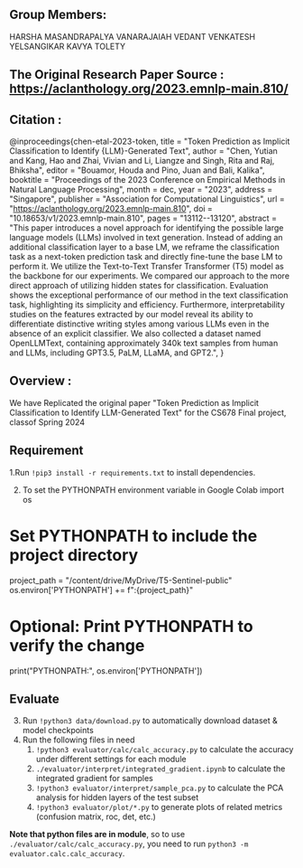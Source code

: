 ## Group Members:
HARSHA MASANDRAPALYA VANARAJAIAH
VEDANT VENKATESH YELSANGIKAR
KAVYA TOLETY

## The Original Research Paper Source : https://aclanthology.org/2023.emnlp-main.810/

## Citation : 
@inproceedings{chen-etal-2023-token,
    title = "Token Prediction as Implicit Classification to Identify {LLM}-Generated Text",
    author = "Chen, Yutian  and
      Kang, Hao  and
      Zhai, Vivian  and
      Li, Liangze  and
      Singh, Rita  and
      Raj, Bhiksha",
    editor = "Bouamor, Houda  and
      Pino, Juan  and
      Bali, Kalika",
    booktitle = "Proceedings of the 2023 Conference on Empirical Methods in Natural Language Processing",
    month = dec,
    year = "2023",
    address = "Singapore",
    publisher = "Association for Computational Linguistics",
    url = "https://aclanthology.org/2023.emnlp-main.810",
    doi = "10.18653/v1/2023.emnlp-main.810",
    pages = "13112--13120",
    abstract = "This paper introduces a novel approach for identifying the possible large language models (LLMs) involved in text generation. Instead of adding an additional classification layer to a base LM, we reframe the classification task as a next-token prediction task and directly fine-tune the base LM to perform it. We utilize the Text-to-Text Transfer Transformer (T5) model as the backbone for our experiments. We compared our approach to the more direct approach of utilizing hidden states for classification. Evaluation shows the exceptional performance of our method in the text classification task, highlighting its simplicity and efficiency. Furthermore, interpretability studies on the features extracted by our model reveal its ability to differentiate distinctive writing styles among various LLMs even in the absence of an explicit classifier. We also collected a dataset named OpenLLMText, containing approximately 340k text samples from human and LLMs, including GPT3.5, PaLM, LLaMA, and GPT2.",
}

## Overview :  
We have Replicated the original paper "Token Prediction as Implicit Classification to Identify LLM-Generated Text" for the CS678 Final project, classof Spring 2024

## Requirement

1.Run `!pip3 install -r requirements.txt` to install dependencies.

2. To set the PYTHONPATH environment variable in Google Colab
import os

# Set PYTHONPATH to include the project directory
project_path = "/content/drive/MyDrive/T5-Sentinel-public"
os.environ['PYTHONPATH'] += f":{project_path}"

# Optional: Print PYTHONPATH to verify the change
print("PYTHONPATH:", os.environ['PYTHONPATH'])



## Evaluate

3. Run `!python3 data/download.py` to automatically download dataset & model checkpoints
4. Run the following files in need
   1. `!python3 evaluator/calc/calc_accuracy.py` to calculate the accuracy under different settings for each module
   2. `./evaluator/interpret/integrated_gradient.ipynb` to calculate the integrated gradient for samples
   3. `!python3 evaluator/interpret/sample_pca.py` to calculate the PCA analysis for hidden layers of the test subset
   4. `!python3 evaluator/plot/*.py` to generate plots of related metrics (confusion matrix, roc, det, etc.)

**Note that python files are in module**, so to use `./evaluator/calc/calc_accuracy.py`, you need to run `python3 -m evaluator.calc.calc_accuracy`.
